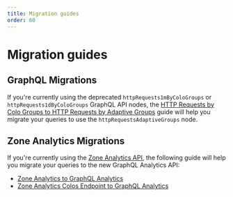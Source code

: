 ```yaml
---
title: Migration guides
order: 60
---
```


# Migration guides

## GraphQL Migrations

If you're currently using the deprecated `httpRequests1mByColoGroups` or `httpRequests1dByColoGroups` GraphQL API nodes, the [HTTP Requests by Colo Groups to HTTP Requests by Adaptive Groups](/migration-guides/graphql-api-analytics/) guide will help you migrate your queries to use the `httpRequestsAdaptiveGroups` node.

## Zone Analytics Migrations

If you're currently using the [Zone Analytics API](https://api.cloudflare.com/#zone-analytics-properties), the following guide will help you migrate your queries to the new GraphQL Analytics API:

- [Zone Analytics to GraphQL Analytics](/migration-guides/zone-analytics/)
- [Zone Analytics Colos Endpoint to GraphQL Analytics](/migration-guides/zone-analytics-colos/)
